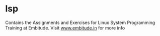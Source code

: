 # lsp

Contains the Assignments and Exercises for Linux System Programming Training at Embitude. Visit www.embitude.in for more info

